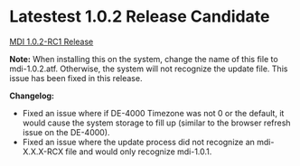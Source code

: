 # Latestest 1.0.2 Release Candidate #
[MDI 1.0.2-RC1 Release](https://github.com/Altronic-LLC/Altronic-Public-Files/blob/main/ACM4000_Releases/MDI_1.0.2-RC/mdi-1.0.2-RC1.atf)

**Note:** When installing this on the system, change the name of this file to mdi-1.0.2.atf. Otherwise, the system will not recognize the update file. This issue has been fixed in this release.

**Changelog:**
- Fixed an issue where if DE-4000 Timezone was not 0 or the default, it would cause the system storage to fill up (similar to the browser refresh issue on the DE-4000).
- Fixed an issue where the update process did not recognize an mdi-X.X.X-RCX file and would only recognize mdi-1.0.1.
